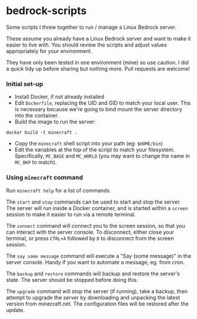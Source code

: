 # bedrock-scripts
Some scripts I threw together to run / manage a Linux Bedrock server.

These assume you already have a Linux Bedrock server and want to make it easier to live with. You should review the scripts and adjust values appropriately for your environment.

They have only been tested in one environment (mine) so use caution. I did a quick tidy up before sharing but nothing more. Pull requests are welcome!

### Initial set-up

- Install Docker, if not already installed
- Edit `Dockerfile`, replacing the UID and GID to match your local user. This is necessary because we're going to bind mount the server directory into the container.
- Build the image to run the server:
```
docker build -t minecraft .
```
- Copy the `minecraft` shell script into your path (eg: `$HOME/bin`)
- Edit the variables at the top of the script to match your filesystem. Specifically, `MC_BASE` and `MC_WORLD` (you may want to change the name in `MC_BKP` to match).

### Using `minecraft` command

Run `minecraft help` for a list of commands.

The `start` and `stop` commands can be used to start and stop the server. The server will run inside a Docker container, and is started within a `screen` session to make it easier to run via a remote terminal.

The `connect` command will connect you to the screen session, so that you can interact with the server console. To disconnect, either close your terminal, or press `CTRL+A` followed by `D` to disconnect from the screen session.

The `say some message` command will execute a "Say (some message)" in the server console. Handy if you want to automate a message, eg. from cron.

The `backup` and `restore` commands will backup and restore the server's state. The server should be stopped before doing this.

The `upgrade` command will stop the server (if running), take a backup, then attempt to upgrade the server by downloading and unpacking the latest version from minecraft.net. The configuration files will be restored after the update.
